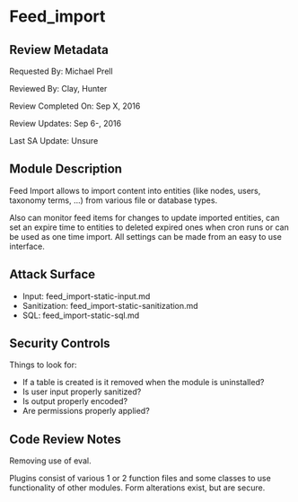 # Feed_import

## Review Metadata

Requested By: Michael Prell

Reviewed By: Clay, Hunter

Review Completed On: Sep X, 2016

Review Updates: Sep 6-, 2016



Last SA Update: Unsure



## Module Description

Feed Import allows to import content into entities (like nodes, users, taxonomy
terms, ...) from various file or database types.

Also can monitor feed items for changes to update imported entities,
can set an expire time to entities to deleted expired ones when cron runs
or can be used as one time import.
All settings can be made from an easy to use interface. 


## Attack Surface

- Input: feed_import-static-input.md
- Sanitization: feed_import-static-sanitization.md
- SQL: feed_import-static-sql.md


## Security Controls

Things to look for:

- If a table is created is it removed when the module is uninstalled?
- Is user input properly sanitized?
- Is output properly encoded?
- Are permissions properly applied?


## Code Review Notes

Removing use of eval.

Plugins consist of various 1 or 2 function files and some classes to use
functionality of other modules. Form alterations exist, but are secure.


